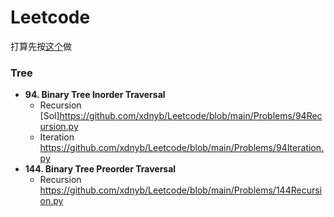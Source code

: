 # Leetcode
打算先按[这个](https://zxi.mytechroad.com/blog/leetcode-problem-categories/)做
### Tree
+ **94. Binary Tree Inorder Traversal**
  + Recursion [Sol]https://github.com/xdnyb/Leetcode/blob/main/Problems/94Recursion.py
  + Iteration https://github.com/xdnyb/Leetcode/blob/main/Problems/94Iteration.py
+ **144. Binary Tree Preorder Traversal**
  + Recursion https://github.com/xdnyb/Leetcode/blob/main/Problems/144Recursion.py
